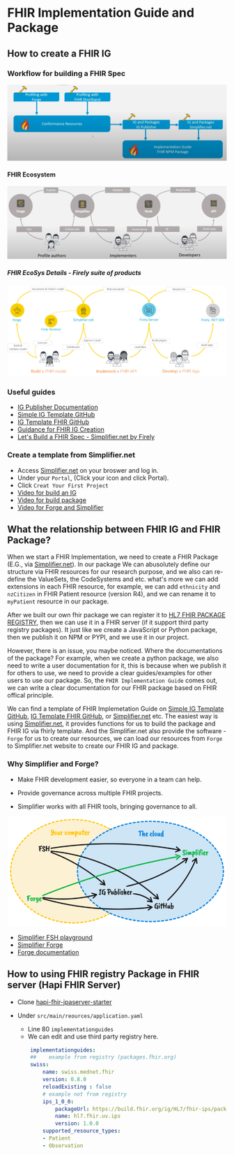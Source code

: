 # FHIR Implementation Guide and Package

## How to create a FHIR IG

### Workflow for building a FHIR Spec

![image](/fhir/02-fhir-ig/02-fhir-spec.png)

#### FHIR Ecosystem

![image](/fhir/02-fhir-ig/03-fhir-eco.png)


##### FHIR EcoSys Details - Firely suite of products

![image](/fhir/02-fhir-ig/04-fhir-eco-details.png)

### Useful guides

- [IG Publisher Documentation](https://confluence.hl7.org/display/FHIR/IG+Publisher+Documentation)
- [Simple IG Template GitHub](https://github.com/FHIR/sample-ig)
- [IG Template FHIR GitHub](https://github.com/HL7/ig-template-fhir/tree/master)
- [Guidance for FHIR IG Creation](https://build.fhir.org/ig/FHIR/ig-guidance/index.html)
- [Let's Build a FHIR Spec - Simplifier.net by Firely](https://simplifier.net/letsbuildafhirspec-simplifier.netbyfirely)

### Create a template from Simplifier.net

- Access [Simplifier.net](https://simplifier.net/) on your broswer and log in.
- Under your `Portal`, (Click your icon and click Portal).
- Click `Creat Your First Project`
- [Video for build an IG](https://www.google.com/search?q=how+to+use+Simplifier.net+to+create+a+project%3F&rlz=1C1GCEA_enNZ995NZ995&oq=how+to+use+Simplifier.net+to+create+a+project%3F&gs_lcrp=EgZjaHJvbWUyBggAEEUYOTIHCAEQIRigATIHCAIQIRigATIHCAMQIRigAdIBCjIwMTkyajBqMTWoAgCwAgA&sourceid=chrome&ie=UTF-8#fpstate=ive&vld=cid:2a8dfac5,vid:ESGPNwyXx_s,st:0)
- [Video for build package](https://www.youtube.com/watch?v=ItpBlnldMPo)
- [Video for Forge and Simplifier](https://www.youtube.com/watch?v=nF3DZ26ckVI)

## What the relationship between FHIR IG and FHIR Package?

When we start a FHIR Implementation, we need to create a FHIR Package (E.G., via [Simplifier.net](https://simplifier.net/)). In our package We can abusolutely define our structure via FHIR resources for our research purpose, and we also can re-define the ValueSets, the CodeSystems and etc. what's more we can add extensions in each FHIR resource, for example, we can add `ethnicity` and `nzCitizen` in FHIR Patient resource (version R4), and we can rename it to `myPatient` resource in our package. 

After we built our own fhir package we can register it to [HL7 FHIR PACKAGE REGISTRY](https://registry.fhir.org/), then we can use it in a FHIR server (if it support third party registry packages). It just like we create a JavaScript or Python package, then we publish it on NPM or PYPI, and we use it in our project. 

However, there is an issue, you maybe noticed. Where the documentations of the package? For example, when we create a python package, we also need to write a user documentation for it, this is because when we publish it for others to use, we need to provide a clear guides/examples for other users to use our package. So, the `FHIR Implementation Guide` comes out, we can write a clear documentation for our FHIR package based on FHIR offical principle.

We can find a template of FHIR Implemetation Guide on [Simple IG Template GitHub](https://github.com/FHIR/sample-ig), [IG Template FHIR GitHub](https://github.com/HL7/ig-template-fhir/tree/master), or [Simplifier.net](https://simplifier.net/) etc. The easiest way is using [Simplifier.net](https://simplifier.net/), it provides functions for us to build the package and FHIR IG via fhirly template. And the Simplifier.net also provide the software -  `Forge` for us to create our resources, we can load our resources from `Forge` to Simplifier.net website to create our FHIR IG and package.

### Why Simplifier and Forge?
- Make FHIR development easier, so everyone in a team can help.
- Provide governance across multiple FHIR projects.

- Simplifier works with all FHIR tools, bringing governance to all.

![image](/fhir/02-fhir-ig/05-fhir-eco-tools.png)

  - [Simplifier FSH playground](https://simplifier.net/fsh)
  - [Simplifier Forge](https://simplifier.net/forge)
  - [Forge documentation](https://docs.fire.ly/projects/Forge/)



## How to using FHIR registry Package in FHIR server (Hapi FHIR Server)

- Clone [hapi-fhir-jpaserver-starter](https://github.com/hapifhir/hapi-fhir-jpaserver-starter)
- Under `src/main/reources/application.yaml`
    - Line 80 `implementationguides`
    - We can edit and use third party registry here.

    ```yaml
        implementationguides:
        ##    example from registry (packages.fhir.org)
        swiss:
            name: swiss.mednet.fhir
            version: 0.8.0
            reloadExisting : false
            # example not from registry
            ips_1_0_0:
                packageUrl: https://build.fhir.org/ig/HL7/fhir-ips/package.tgz
                name: hl7.fhir.uv.ips
                version: 1.0.0
            supported_resource_types:
            - Patient
            - Observation
    ``` 